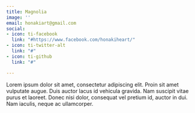 ```yaml
---
title: Magnolia
image: ''
email: honakiart@gmail.com
social:
- icon: ti-facebook
  link: "#https://www.facebook.com/honakiheart/"
- icon: ti-twitter-alt
  link: "#"
- icon: ti-github
  link: "#"

---
```

Lorem ipsum dolor sit amet, consectetur adipiscing elit. Proin sit amet vulputate augue. Duis auctor lacus id vehicula gravida. Nam suscipit vitae purus et laoreet.
Donec nisi dolor, consequat vel pretium id, auctor in dui. Nam iaculis, neque ac ullamcorper.